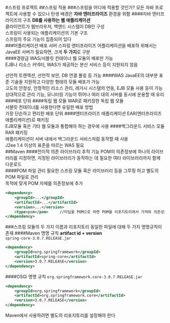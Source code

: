#스프링 프로젝트
##스프링 적용
###스프링을 어디에 적용할 것인가?
모든 자바 프로젝트에 사용할 수 있으나 탄생 배경은 **자바 엔터프라이즈** 환경을 위함
####자바 엔터프라이즈의 구조
**DB를 사용하는 웹 애플리케이션**    
클라이언트가 웹브라우저, 백엔드 시스템이 DB인 구성    
스프링이 사용되는 애플리케이션의 기본 구조    
스프링의 주요 기능이 집중되어 있다    
###어플리케이션 배포 서버
스피링 엔터프라이즈 어플리케이션을 배포하 위해서는 JavaEE 서버가 필요하면, 크게 **두 가지**로 구분    
####경량급 WAS/서블릿 컨테이너
웹 모듈의 배포만 가능    
EJB나 리소스 커넥터, WAS가 제공하는 분산 서비스 등이 지원되지 않음

선언적 트랜잭션, 선언적 보안, DB 연결 풀링 등 가능
####WAS
JavaEE의 대부분 표준 기술을 지원하고 다양한 형태의 모듈 배포가 가능    
고도의 안정성, 안정적인 리소스 관리, 레거시 시스템의 연동, EJB 모듈 사용 등이 가능    
상대적으로 관리 기능, 모니터링 기능이 뛰어나 여러 대의 서버를 동시에 운용할 때 유리    
###배포 단위
####독립 웹 모듈
WAR로 패키징한 독립 웹 모듈    
서블릿 컨테이너를 사용한다면 유일한 배포 방법    
가장 단순하고 편리한 배포 단위
####엔터프라이즈 애플리케이션
EAR(엔터프라이즈 애플리케이션)로 패키징    
EJB모듈 혹은 기타 웹 모듈과 통합해야 하는 경우에 사용
####백그라운드 서비스 모듈
RAR 패키징    
애플리케이션이 서버 내에서 백그라운드 서비스처럼 동작할 때 사용    
J2ee 1.4 이상의 표준을 따르는 WAS 필요    
##Maven
####전이적 의존 라이브러리 추적 기능
POM의 의존정보에 하나의 라이브러리를 지정하면, 지정된 라이브러리가 동작하는 데 필요한 여타 라이브러리까지 함께 다운로드    
####POM 파일 관리
필요한 스프링 모듈 혹은 라이브러리 등을 그루핑 하고 별도의 POM 파일로 관리    
목적에 맞게 POM 자체를 의존정보에 추가
```xml
<dependency>
	<groupId>...</groupId>
	<artifactId>...</artifactId>
	<version>...</version>
	<type>pom</pom>     //타입을 POM으로 하면 POM을 리포지토리에서 가져와 의존성을 추가
</dependency>
```
###스프링 모듈의 두 가지 이름과 리포지토리
동일한 파일에 대해 두 가지 명명규칙이 존재
####Maven 명명 규칙
**artifact id + version**    
`spring-core-3.0.7.RELEASE.jar`
```xml
<dependency>
	<groupId>org.springframework</groupId>
	<artifactId>spring-core</artifactId>
	<version>3.0.7.RELEASE</version>
</dependency>
```
####OSGi 명명 규칙
`org.springframework.core-3.0.7.RELEASE.jar`
```xml
<dependency>
	<groupId>org.springframework</groupId>
	<artifactId>org.springframework.core</artifactId>
	<version>3.0.7.RELEASE</version>
</dependency>
```
Maven에서 사용하려면 별도의 리포지토리를 설정해야 한다